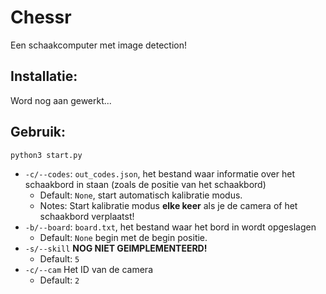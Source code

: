 # Chessr

Een schaakcomputer met image detection!

## Installatie:

Word nog aan gewerkt...

## Gebruik:

`python3 start.py`

- `-c/--codes`: `out_codes.json`, het bestand waar informatie over het schaakbord in staan (zoals de positie van het schaakbord)
  - Default: `None`, start automatisch kalibratie modus.
  - Notes: Start kalibratie modus **elke keer** als je de camera of het schaakbord verplaatst!
- `-b/--board`: `board.txt`, het bestand waar het bord in wordt opgeslagen
  - Default: `None` begin met de begin positie.
- `-s/--skill` **NOG NIET GEIMPLEMENTEERD!**
  - Default: `5`
- `-c/--cam` Het ID van de camera
  - Default: `2`
